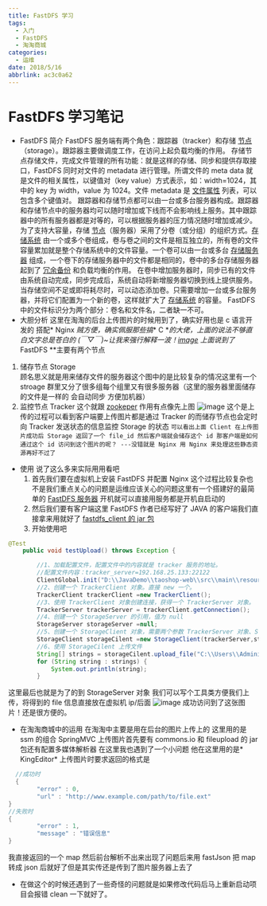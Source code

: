 ```yaml
---
title: FastDFS 学习
tags:
  - 入门
  - FastDFS
  - 淘淘商城
categories:
  - 运维
date: 2018/5/16
abbrlink: ac3c0a62
---
```

# FastDFS 学习笔记
- FastDFS 简介
	FastDFS 服务端有两个角色：跟踪器（tracker）和存储 [节点](https://baike.baidu.com/item/%E8%8A%82%E7%82%B9)（storage）。跟踪器主要做调度工作，在访问上起负载均衡的作用。
存储节点存储文件，完成文件管理的所有功能：就是这样的存储、同步和提供存取接口，FastDFS 同时对文件的 metadata 进行管理。所谓文件的 meta data 就是文件的相关属性，以键值对（key value）方式表示，如：width=1024，其中的 key 为 width，value 为 1024。文件 metadata 是 [文件属性](https://baike.baidu.com/item/%E6%96%87%E4%BB%B6%E5%B1%9E%E6%80%A7) 列表，可以包含多个键值对。
跟踪器和存储节点都可以由一台或多台服务器构成。跟踪器和存储节点中的服务器均可以随时增加或下线而不会影响线上服务。其中跟踪器中的所有服务器都是对等的，可以根据服务器的压力情况随时增加或减少。
为了支持大容量，存储 [节点](https://baike.baidu.com/item/%E8%8A%82%E7%82%B9)（服务器）采用了分卷（或分组）的组织方式。[存储系统](https://baike.baidu.com/item/%E5%AD%98%E5%82%A8%E7%B3%BB%E7%BB%9F) 由一个或多个卷组成，卷与卷之间的文件是相互独立的，所有卷的文件容量累加就是整个存储系统中的文件容量。一个卷可以由一台或多台 [存储服务器](https://baike.baidu.com/item/%E5%AD%98%E5%82%A8%E6%9C%8D%E5%8A%A1%E5%99%A8) 组成，一个卷下的存储服务器中的文件都是相同的，卷中的多台存储服务器起到了 [冗余备份](https://baike.baidu.com/item/%E5%86%97%E4%BD%99%E5%A4%87%E4%BB%BD) 和负载均衡的作用。
在卷中增加服务器时，同步已有的文件由系统自动完成，同步完成后，系统自动将新增服务器切换到线上提供服务。
当存储空间不足或即将耗尽时，可以动态添加卷。只需要增加一台或多台服务器，并将它们配置为一个新的卷，这样就扩大了 [存储系统](https://baike.baidu.com/item/%E5%AD%98%E5%82%A8%E7%B3%BB%E7%BB%9F) 的容量。
FastDFS 中的文件标识分为两个部分：卷名和文件名，二者缺一不可。
- 大胆分析
这里在淘淘的后台上传图片的时候用到了，确实好用也是 c 语言开发的 搭配* Nginx *贼方便，确实佩服那些搞** C **的大佬，上面的说法不够直白文字总是苍白的 (￣▽￣)~*让我来强行解释一波！[image](http://p1.so.qhmsg.com/bdr/_240_/t0183119f547ca0bbc6.png)
上面说到了** FastDFS **主要有两个节点
 1. 储存节点 Storage  
顾名思义就是用来储存文件的服务器这个图中的是比较复杂的情况这里有一个 stroage 群里又分了很多组每个组里又有很多服务器（这里的服务器里面储存的文件是一样的 会自动同步 方便加机器）
  2. 监控节点 Tracker 
这个就跟 [zookeper](http://www.so.com/link?m=a0NGOfhwBC5nSFnUTBxpX2uhRysff5w5UsQFEqgCBRrJbwZpybFckcSRdwhuJdbgSApcIIqhL0gq5D6eIbBJ5pN22O2Z0k6ENTFGSjrRpsgETp2Dl) 作用有点像先上图
![image](http://p0.cdn.img9.top/ipfs/QmZynH9DgJJbePkn35LjhRTc6xyyWL64jNT6QU6jyBnrXE?0.png
)
这个是上传的过程可以看到客户端要上传图片都是通过 Tracker 的而储存节点也会定时向 Tracker 发送状态的信息监控 Storage 的状态
`可以看出上面 Client 在上传图片成功后 Storage 返回了一个 file_id 然后客户端就会储存这个 id 那客户端是如何通过这个 id 访问到这个图片的呢？ ---没错就是 Nginx 用 Nginx 来处理这些静态资源再好不过了`
- 使用
 说了这么多来实际用用看吧  
   1. 首先我们要在虚拟机上安装 FastDFS 并配置 Nginx 这个过程比较复杂也不是我们重点关心的问题是运维应该关心的问题这里有一个搭建好的最简单的 [FastDFS 服务器](https://pan.baidu.com/s/1u5FLtQu71CueAJwq63ji6A) 开机就可以直接用服务都是开机自启动的  
  2. 然后我们要有客户端这里 FastDFS 作者已经写好了 JAVA 的客户端我们直接拿来用就好了 [fastdfs_client 的 jar 包](https://pan.baidu.com/s/1KY5BKUr6f1PlCRR7hyhRSA)
  3. 开始使用吧  

``` java
@Test
	public void testUpload() throws Exception {

		//1、加载配置文件，配置文件中的内容就是 tracker 服务的地址。
		//配置文件内容：tracker_server=192.168.25.133:22122
		ClientGlobal.init("D:\\JavaDemo\\taoshop-web\\src\\main\\resources\\conf\\client.conf");
		//2、创建一个 TrackerClient 对象。直接 new 一个。
		TrackerClient trackerClient =new TrackerClient();
		//3、使用 TrackerClient 对象创建连接，获得一个 TrackerServer 对象。
		TrackerServer trackerServer = trackerClient.getConnection();
		//4、创建一个 StorageServer 的引用，值为 null
		StorageServer storageServer =null;
		//5、创建一个 StorageClient 对象，需要两个参数 TrackerServer 对象、StorageServer 的引用
		StorageClient storageCilent =new StorageClient(trackerServer,storageServer);
		//6、使用 StorageCilent 上传文件
		String[] strings = storageCilent.upload_file("C:\\Users\\Administrator\\Desktop\\image\\222.jpg","jpg", null);
		for (String string : strings) {
			System.out.println(string);
		}
```
这里最后也就是为了的到 StorageServer 对象 我们可以写个工具类方便我们上传，将得到的 file 信息直接放在虚拟机 ip/后面
![image](http://p3.so.qhimgs1.com/bdr/_240_/t0151a407cda74a2153.png) 成功访问到了这张图片！还是很方便的。
- 在淘淘商城中的运用
   在淘淘中主要是用在后台的图片上传上的 这里用的是 ssm 的组合 SpringMVC 上传图片首先要有 commons.io 和 fileupload 的 jar 包还有配置多媒体解析器
在这里我也遇到了一个小问题 他在这里用的是* KingEditor* 上传图片时要求返回的格式是
```  java
  //成功时
  { 
        "error" : 0,
        "url" : "http://www.example.com/path/to/file.ext"
}
//失败时
{
        "error" : 1,
        "message" : "错误信息"
}
```
我直接返回的一个 map 然后前台解析不出来出现了问题后来用 fastJson 把 map 转成 json 后就好了但是其实传还是传到了图片服务器上去了

- 在做这个的时候还遇到了一些奇怪的问题就是如果修改代码后马上重新启动项目会报错 clean 一下就好了。